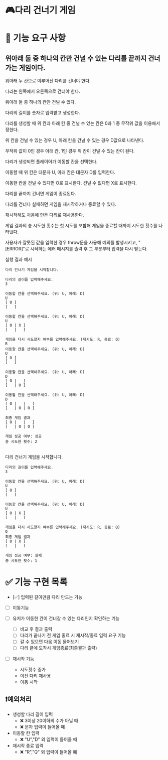 # 🎮다리 건너기 게임

# 🚀 기능 요구 사항

## 위아래 둘 중 하나의 칸만 건널 수 있는 다리를 끝까지 건너가는 게임이다.

위아래 두 칸으로 이루어진 다리를 건너야 한다.

다리는 왼쪽에서 오른쪽으로 건너야 한다.

위아래 둘 중 하나의 칸만 건널 수 있다.

다리의 길이를 숫자로 입력받고 생성한다.

다리를 생성할 때 위 칸과 아래 칸 중 건널 수 있는 칸은 0과 1 중 무작위 값을 이용해서 정한다.

위 칸을 건널 수 있는 경우 U, 아래 칸을 건널 수 있는 경우 D값으로 나타낸다.

무작위 값이 0인 경우 아래 칸, 1인 경우 위 칸이 건널 수 있는 칸이 된다.

다리가 생성되면 플레이어가 이동할 칸을 선택한다.

이동할 때 위 칸은 대문자 U, 아래 칸은 대문자 D를 입력한다.

이동한 칸을 건널 수 있다면 O로 표시한다. 건널 수 없다면 X로 표시한다.

다리를 끝까지 건너면 게임이 종료된다.

다리를 건너다 실패하면 게임을 재시작하거나 종료할 수 있다.

재시작해도 처음에 만든 다리로 재사용한다.

게임 결과의 총 시도한 횟수는 첫 시도를 포함해 게임을 종료할 때까지 시도한 횟수를 나타낸다.

사용자가 잘못된 값을 입력한 경우 throw문을 사용해 예외를 발생시키고, "[ERROR]"로 시작하는 에러 메시지를 출력 후 그 부분부터 입력을 다시 받는다.

실행 결과 예시

    다리 건너기 게임을 시작합니다.

    다리의 길이를 입력해주세요.
    3

    이동할 칸을 선택해주세요. (위: U, 아래: D)
    U
    [ O ]
    [   ]

    이동할 칸을 선택해주세요. (위: U, 아래: D)
    U
    [ O | X ]
    [   |   ]

    게임을 다시 시도할지 여부를 입력해주세요. (재시도: R, 종료: Q)
    R
    이동할 칸을 선택해주세요. (위: U, 아래: D)
    U
    [ O ]
    [   ]

    이동할 칸을 선택해주세요. (위: U, 아래: D)
    D
    [ O |   ]
    [   | O ]

    이동할 칸을 선택해주세요. (위: U, 아래: D)
    D
    [ O |   |   ]
    [   | O | O ]

    최종 게임 결과
    [ O |   |   ]
    [   | O | O ]

    게임 성공 여부: 성공
    총 시도한 횟수: 2

<br>
    다리 건너기 게임을 시작합니다.

    다리의 길이를 입력해주세요.
    3

    이동할 칸을 선택해주세요. (위: U, 아래: D)
    U
    [ O ]
    [   ]

    이동할 칸을 선택해주세요. (위: U, 아래: D)
    U
    [ O | X ]
    [   |   ]

    게임을 다시 시도할지 여부를 입력해주세요. (재시도: R, 종료: Q)
    Q
    최종 게임 결과
    [ O | X ]
    [   |   ]

    게임 성공 여부: 실패
    총 시도한 횟수: 1

# ✅ 기능 구현 목록

- [✅] 입력된 길이만큼 다리 만드는 기능

- [ ] 이동기능

- [ ] 유저가 이동한 칸이 건너갈 수 있는 다리인지 확인하는 기능

  - [ ] 비교 후 결과 출력
  - [ ] 다리가 끝나기 전 게임 종료 시 재시작/종료 입력 요구 기능
  - [ ] 갈 수 있으면 다음 이동 물어보기
  - [ ] 다리 끝에 도착시 게임종료(최종결과 출력)

- [ ] 재시작 기능
  - 시도횟수 증가
  - 이전 다리 재사용
  - 이동 시작

## ❗️예외처리

- 생성할 다리 길이 입력
  - ❌ 3이상 20이하의 수가 아닐 때
  - ❌ 문자 입력이 들어올 때
- 이동할 칸 입력
  - ❌ "U","D" 외 입력이 들어올 때
- 재시작 종료 입력
  - ❌ "R","Q" 외 입력이 들어올 떄
